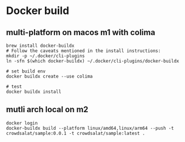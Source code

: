 # Docker build

## multi-platform on macos m1 with colima

```shell
brew install docker-buildx
# Follow the caveats mentioned in the install instructions:
mkdir -p ~/.docker/cli-plugins
ln -sfn $(which docker-buildx) ~/.docker/cli-plugins/docker-buildx

# set build env
docker buildx create --use colima

# test
docker buildx install
```

## mutli arch local on m2

```shell
docker login
docker-buildx build --platform linux/amd64,linux/arm64 --push -t crowdsalat/sample:0.0.1 -t crowdsalat/sample:latest .
```
